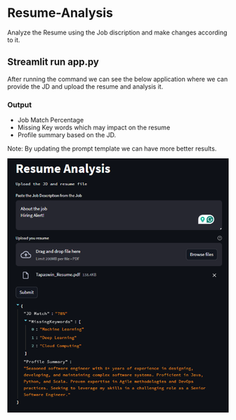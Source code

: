 # Resume-Analysis
Analyze the Resume using the Job discription and make changes according to it.

## Streamlit run app.py
After running the command we can see the below application where we can provide the JD and upload the resume and analysis it.

### Output
- Job Match Percentage
- Missing Key words which may impact on the resume
- Profile summary based on the JD.

Note: By updating the prompt template we can have more better results.

![alt text](<Screenshot 2024-03-28 210055.png>)